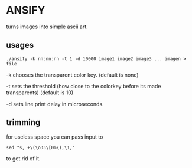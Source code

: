 ANSIFY
======

turns images into simple ascii art.

usages
------
```
./ansify -k nn:nn:nn -t 1 -d 10000 image1 image2 image3 ... imagen > file
```
-k chooses the transparent color key. (default is none)

-t sets the threshold (how close to the colorkey before its made
transparents) (default is 10)

-d sets line print delay in microseconds.


trimming
--------
for useless space you can pass input to
  ```
  sed "s, +\(\o33\[0m\),\1,"
  ```
  to get rid of it.

